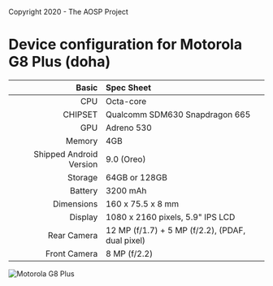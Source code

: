 Copyright 2020 - The AOSP Project

Device configuration for Motorola G8 Plus (doha)
==================================

Basic   | Spec Sheet
-------:|:-------------------------
CPU     | Octa-core
CHIPSET | Qualcomm SDM630 Snapdragon 665
GPU     | Adreno 530
Memory  | 4GB
Shipped Android Version | 9.0 (Oreo)
Storage | 64GB or 128GB
Battery | 3200 mAh
Dimensions | 160 x 75.5 x 8 mm
Display | 1080 x 2160 pixels, 5.9" IPS LCD
Rear Camera  | 12 MP (f/1.7) + 5 MP (f/2.2), (PDAF, dual pixel)
Front Camera | 8 MP (f/2.2)

![Motorola G8 Plus](https://cdn2.gsmarena.com/vv/pics/motorola/motorola-moto-g8-plus-1.jpg "Motorola G8 Plus")

